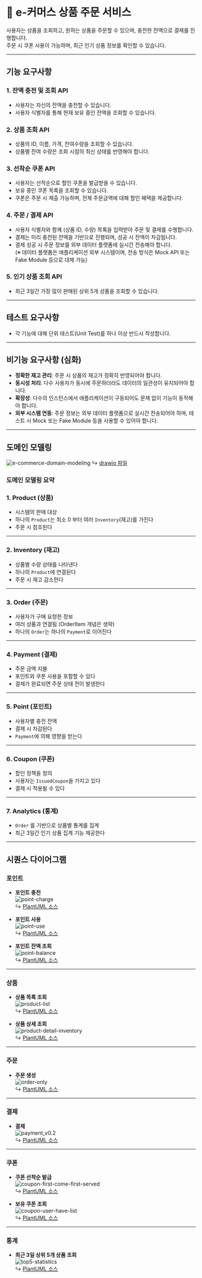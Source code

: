 # 🛒 e-커머스 상품 주문 서비스

사용자는 상품을 조회하고, 원하는 상품을 주문할 수 있으며, 충전한 잔액으로 결제를 진행합니다.  
주문 시 쿠폰 사용이 가능하며, 최근 인기 상품 정보를 확인할 수 있습니다.

---

## 기능 요구사항

### 1. 잔액 충전 및 조회 API
- 사용자는 자신의 잔액을 충전할 수 있습니다.
- 사용자 식별자를 통해 현재 보유 중인 잔액을 조회할 수 있습니다.

### 2. 상품 조회 API
- 상품의 ID, 이름, 가격, 잔여수량을 조회할 수 있습니다.
- 상품별 잔여 수량은 조회 시점의 최신 상태를 반영해야 합니다.

### 3. 선착순 쿠폰 API
- 사용자는 선착순으로 할인 쿠폰을 발급받을 수 있습니다.
- 보유 중인 쿠폰 목록을 조회할 수 있습니다.
- 쿠폰은 주문 시 제출 가능하며, 전체 주문금액에 대해 할인 혜택을 제공합니다.

### 4. 주문 / 결제 API
- 사용자 식별자와 함께 (상품 ID, 수량) 목록을 입력받아 주문 및 결제를 수행합니다.
- 결제는 미리 충전된 잔액을 기반으로 진행되며, 성공 시 잔액이 차감됩니다.
- 결제 성공 시 주문 정보를 외부 데이터 플랫폼에 실시간 전송해야 합니다.  
  (※ 데이터 플랫폼은 애플리케이션 외부 시스템이며, 전송 방식은 Mock API 또는 Fake Module 등으로 대체 가능)

### 5. 인기 상품 조회 API
- 최근 3일간 가장 많이 판매된 상위 5개 상품을 조회할 수 있습니다.

---

## 테스트 요구사항

- 각 기능에 대해 단위 테스트(Unit Test)를 하나 이상 반드시 작성합니다.

---

## 비기능 요구사항 (심화)

- **정확한 재고 관리**: 주문 시 상품의 재고가 정확히 반영되어야 합니다.
- **동시성 처리**: 다수 사용자가 동시에 주문하더라도 데이터의 일관성이 유지되어야 합니다.
- **확장성**: 다수의 인스턴스에서 애플리케이션이 구동되어도 문제 없이 기능이 동작해야 합니다.
- **외부 시스템 연동**: 주문 정보는 외부 데이터 플랫폼으로 실시간 전송되어야 하며, 테스트 시 Mock 또는 Fake Module 등을 사용할 수 있어야 합니다.

---

## 도메인 모델링
![e-commerce-domain-modeling](./docs/diagrams/domainModeling/e-commerce-domain-modeling.png)
↪︎ [drawio 파일](./docs/diagrams/domainModeling/e-commerce-domain-modeling.drawio)

### 도메인 모델링 요약 

### 1. **Product (상품)**
- 시스템의 판매 대상
- 하나의 `Product`는 최소 0 부터 여러 `Inventory`(재고)를 가진다
- 주문 시 참조된다

---

### 2. **Inventory (재고)**
- 상품별 수량 상태를 나타낸다
- 하나의 `Product`에 연결된다
- 주문 시 재고 감소한다

---

### 3. **Order (주문)**
- 사용자가 구매 요청한 정보
- 여러 상품과 연결됨 (OrderItem 개념은 생략)
- 하나의 `Order`는 하나의 `Payment`로 이어진다

---

### 4. **Payment (결제)**
- 주문 금액 지불
- 포인트와 쿠폰 사용을 포함할 수 있다
- 결제가 완료되면 주문 상태 전이 발생한다

---

### 5. **Point (포인트)**
- 사용자별 충전 잔액
- 결제 시 차감된다
- `Payment`에 의해 영향을 받는다

---

### 6. **Coupon (쿠폰)**
- 할인 정책을 정의
- 사용자는 `IssuedCoupon`을 가지고 있다
- 결제 시 적용될 수 있다

---

### 7. **Analytics (통계)**
- `Order` 를 기반으로 상품별 통계를 집계
- 최근 3일간 인기 상품 집계 기능 제공한다

---

## 시퀀스 다이어그램

### 포인트

- **포인트 충전**  
  ![point-charge](./docs/diagrams/sequenceDiagram/point-charge.png)  
  ↪︎ [PlantUML 소스](./docs/diagrams/sequenceDiagram/point-charge.txt)

- **포인트 사용**  
  ![point-use](./docs/diagrams/sequenceDiagram/point-use.png)  
  ↪︎ [PlantUML 소스](./docs/diagrams/sequenceDiagram/point-use.txt)

- **포인트 잔액 조회**  
  ![point-balance](./docs/diagrams/sequenceDiagram/point-balance.png)  
  ↪︎ [PlantUML 소스](./docs/diagrams/sequenceDiagram/point-balance.txt)

---

### 상품

- **상품 목록 조회**  
  ![product-list](./docs/diagrams/sequenceDiagram/product-list.png)  
  ↪︎ [PlantUML 소스](./docs/diagrams/sequenceDiagram/product-list.txt)

- **상품 상세 조회**  
  ![product-detail-inventory](./docs/diagrams/sequenceDiagram/product-detail-inventory.png)  
  ↪︎ [PlantUML 소스](./docs/diagrams/sequenceDiagram/product-detail-inventory.txt)

---

### 주문

- **주문 생성**  
  ![order-only](./docs/diagrams/sequenceDiagram/order-only.png)  
  ↪︎ [PlantUML 소스](./docs/diagrams/sequenceDiagram/order-only.txt)

---

### 결제

- **결제**  
  ![payment_v0.2](./docs/diagrams/sequenceDiagram/payment_v.0.2.png)  
  ↪︎ [PlantUML 소스](./docs/diagrams/sequenceDiagram/payment_v.0.2.txt)

---

### 쿠폰

- **쿠폰 선착순 발급**  
  ![coupon-first-come-first-served](./docs/diagrams/sequenceDiagram/coupon-first-come-first-served.png)  
  ↪︎ [PlantUML 소스](./docs/diagrams/sequenceDiagram/coupon-first-come-first-served.txt)

- **보유 쿠폰 조회**  
  ![coupon-user-have-list](./docs/diagrams/sequenceDiagram/coupon-user-have-list.png)  
  ↪︎ [PlantUML 소스](./docs/diagrams/sequenceDiagram/coupon-user-have-list.txt)

---

### 통계

- **최근 3일 상위 5개 상품 조회**  
  ![top5-statistics](./docs/diagrams/sequenceDiagram/top5-statistics.png)  
  ↪︎ [PlantUML 소스](./docs/diagrams/sequenceDiagram/top5-statistics.txt)
